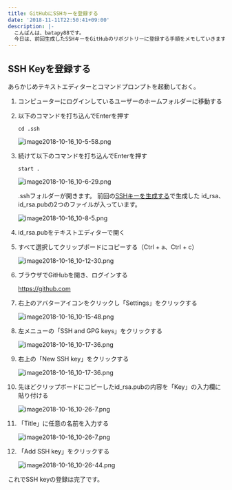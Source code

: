 ```yaml
---
title: GitHubにSSHキーを登録する
date: '2018-11-11T22:50:41+09:00'
description: |-
  こんばんは、batapy88です。
  今日は、前回生成したSSHキーをGitHubのリポジトリーに登録する手順をメモしていきます。
---
```

## SSH Keyを登録する

あらかじめテキストエディターとコマンドプロンプトを起動しておく。

1. コンピューターにログインしているユーザーのホームフォルダーに移動する
 
2. 以下のコマンドを打ち込んでEnterを押す

    ```
    cd .ssh
    ```

    ![image2018-10-16_10-5-58.png](/img/image2018-10-16_10-5-58.png)
 
3. 続けて以下のコマンドを打ち込んでEnterを押す

    ```
    start .
    ```

    ![image2018-10-16_10-6-29.png](/img/image2018-10-16_10-6-29.png)

    .sshフォルダーが開きます。
    前回の[SSHキーを生成する](../ssh_keygen_for_github.html)で生成した    id_rsa、id_rsa.pubの2つのファイルが入っています。

    ![image2018-10-16_10-8-5.png](/img/image2018-10-16_10-8-5.png)

4. id_rsa.pubをテキストエディターで開く

5. すべて選択してクリップボードにコピーする（Ctrl + a、Ctrl + c）

    ![image2018-10-16_10-12-30.png](/img/image2018-10-16_10-12-30.png)
 
6. ブラウザでGitHubを開き、ログインする

    https://github.com
 
7. 右上のアバターアイコンをクリックし「Settings」をクリックする

    ![image2018-10-16_10-15-48.png](/img/image2018-10-16_10-15-48.png)

8. 左メニューの「SSH and GPG keys」をクリックする

    ![image2018-10-16_10-17-36.png](/img/image2018-10-16_10-17-36.png)

9. 右上の「New SSH key」をクリックする

    ![image2018-10-16_10-17-36.png](/img/image2018-10-16_10-17-36.png)

10. 先ほどクリップボードにコピーしたid_rsa.pubの内容を「Key」の入力欄に貼り付ける

    ![image2018-10-16_10-26-7.png](/img/image2018-10-16_10-26-7.png)
 
11. 「Title」に任意の名前を入力する

    ![image2018-10-16_10-26-7.png](/img/image2018-10-16_10-26-7.png)

12. 「Add SSH key」をクリックする

    ![image2018-10-16_10-26-44.png](/img/image2018-10-16_10-26-44.png)

これでSSH keyの登録は完了です。
